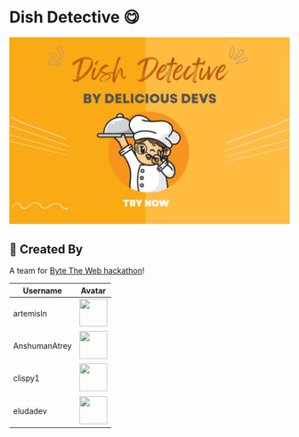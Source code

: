 # Dish Detective :yum:

[![Dish Detective by Delicious Devs](./public/banner.png)](https://devpost.com/software/dish-detector)

## :wave: Created By

A team for [Byte The Web hackathon](https://byte-the-web.devpost.com/)!

| Username | Avatar |
| --- | --- |
| artemisln |  <a href="https://github.com/artemisln"><img src="https://github.com/artemisln.png" width="50" height="50" /></a> |
| AnshumanAtrey |  <a href="https://github.com/AnshumanAtrey"><img src="https://github.com/AnshumanAtrey.png" width="50" height="50" /></a> |
| clispy1 |  <a href="https://github.com/clispy1"><img src="https://github.com/clispy1.png" width="50" height="50" /></a> |
| eludadev |  <a href="https://github.com/eludadev"><img src="https://github.com/eludadev.png" width="50" height="50" /></a> |
